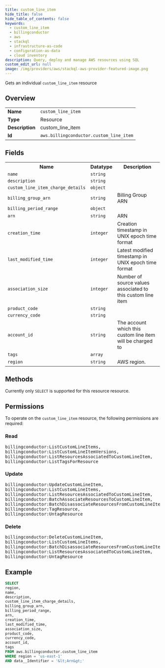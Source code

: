 ```yaml
---
title: custom_line_item
hide_title: false
hide_table_of_contents: false
keywords:
  - custom_line_item
  - billingconductor
  - aws
  - stackql
  - infrastructure-as-code
  - configuration-as-data
  - cloud inventory
description: Query, deploy and manage AWS resources using SQL
custom_edit_url: null
image: /img/providers/aws/stackql-aws-provider-featured-image.png
---
```

Gets an individual <code>custom_line_item</code> resource

## Overview
<table><tbody>
<tr><td><b>Name</b></td><td><code>custom_line_item</code></td></tr>
<tr><td><b>Type</b></td><td>Resource</td></tr>
<tr><td><b>Description</b></td><td>custom_line_item</td></tr>
<tr><td><b>Id</b></td><td><code>aws.billingconductor.custom_line_item</code></td></tr>
</tbody></table>

## Fields
<table><tbody>
<tr><th>Name</th><th>Datatype</th><th>Description</th></tr>
<tr><td><code>name</code></td><td><code>string</code></td><td></td></tr>
<tr><td><code>description</code></td><td><code>string</code></td><td></td></tr>
<tr><td><code>custom_line_item_charge_details</code></td><td><code>object</code></td><td></td></tr>
<tr><td><code>billing_group_arn</code></td><td><code>string</code></td><td>Billing Group ARN</td></tr>
<tr><td><code>billing_period_range</code></td><td><code>object</code></td><td></td></tr>
<tr><td><code>arn</code></td><td><code>string</code></td><td>ARN</td></tr>
<tr><td><code>creation_time</code></td><td><code>integer</code></td><td>Creation timestamp in UNIX epoch time format</td></tr>
<tr><td><code>last_modified_time</code></td><td><code>integer</code></td><td>Latest modified timestamp in UNIX epoch time format</td></tr>
<tr><td><code>association_size</code></td><td><code>integer</code></td><td>Number of source values associated to this custom line item</td></tr>
<tr><td><code>product_code</code></td><td><code>string</code></td><td></td></tr>
<tr><td><code>currency_code</code></td><td><code>string</code></td><td></td></tr>
<tr><td><code>account_id</code></td><td><code>string</code></td><td>The account which this custom line item will be charged to</td></tr>
<tr><td><code>tags</code></td><td><code>array</code></td><td></td></tr>
<tr><td><code>region</code></td><td><code>string</code></td><td>AWS region.</td></tr>

</tbody></table>

## Methods
Currently only <code>SELECT</code> is supported for this resource resource.

## Permissions

To operate on the <code>custom_line_item</code> resource, the following permissions are required:

### Read
<pre>
billingconductor:ListCustomLineItems,
billingconductor:ListCustomLineItemVersions,
billingconductor:ListResourcesAssociatedToCustomLineItem,
billingconductor:ListTagsForResource</pre>

### Update
<pre>
billingconductor:UpdateCustomLineItem,
billingconductor:ListCustomLineItems,
billingconductor:ListResourcesAssociatedToCustomLineItem,
billingconductor:BatchAssociateResourcesToCustomLineItem,
billingconductor:BatchDisassociateResourcesFromCustomLineItem,
billingconductor:TagResource,
billingconductor:UntagResource</pre>

### Delete
<pre>
billingconductor:DeleteCustomLineItem,
billingconductor:ListCustomLineItems,
billingconductor:BatchDisassociateResourcesFromCustomLineItem,
billingconductor:ListResourcesAssociatedToCustomLineItem,
billingconductor:UntagResource</pre>


## Example
```sql
SELECT
region,
name,
description,
custom_line_item_charge_details,
billing_group_arn,
billing_period_range,
arn,
creation_time,
last_modified_time,
association_size,
product_code,
currency_code,
account_id,
tags
FROM aws.billingconductor.custom_line_item
WHERE region = 'us-east-1'
AND data__Identifier = '&lt;Arn&gt;'
```
